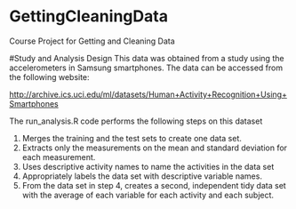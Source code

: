 # GettingCleaningData
Course Project for Getting and Cleaning Data


#Study and Analysis Design
This data was obtained from a study using the accelerometers in Samsung smartphones. The data can be accessed from the following website:

http://archive.ics.uci.edu/ml/datasets/Human+Activity+Recognition+Using+Smartphones 

The run_analysis.R code performs the following steps on this dataset

1. Merges the training and the test sets to create one data set.
2. Extracts only the measurements on the mean and standard deviation for each measurement. 
3. Uses descriptive activity names to name the activities in the data set
4. Appropriately labels the data set with descriptive variable names. 
5. From the data set in step 4, creates a second, independent tidy data set with the average of each variable for each activity and each subject.


